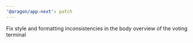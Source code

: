 ```yaml
---
'@aragon/app-next': patch
---
```


Fix style and formatting inconsistencies in the body overview of the voting terminal

